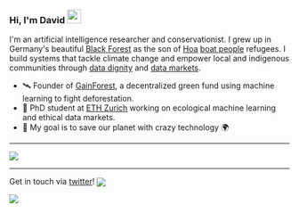 ### Hi, I'm David <img src="https://camo.githubusercontent.com/e8e7b06ecf583bc040eb60e44eb5b8e0ecc5421320a92929ce21522dbc34c891/68747470733a2f2f6d656469612e67697068792e636f6d2f6d656469612f6876524a434c467a6361737252346961377a2f67697068792e676966" width="25px">

I'm an artificial intelligence researcher and conservationist. I grew up in Germany's beautiful [Black Forest](https://en.wikipedia.org/wiki/Black_Forest) as the son of [Hoa](https://en.wikipedia.org/wiki/Hoa_people) [boat people](https://en.wikipedia.org/wiki/Vietnamese_boat_people) refugees. I build systems that tackle climate change and empower local and indigenous communities through [data dignity](https://www.radicalxchange.org/concepts/data-dignity/) and [data markets](https://www.datavaluation.ai).

- 🛰 Founder of [GainForest](https://gainforest.net/#/), a decentralized green fund using machine learning to fight deforestation.
- 🔭 PhD student at [ETH Zurich](https://ethz.ch) working on ecological machine learning and ethical data markets.
- 🌱 My goal is to save our planet with crazy technology 🌍

---

<a href="https://github.com/anuraghazra/github-readme-stats">
  <img align="center" src="https://github-readme-stats.vercel.app/api?username=daviddao&count_private=true&layout=compact&show_icons=true&hide=prs,contribs&cache_seconds=86400&title_color=fff&icon_color=79ff97&text_color=9f9f9f&bg_color=151515&locale=en&custom_title=🧘🏻‍♂️ Github Zen" />
</a>

---
Get in touch via [twitter](https://twitter.com/dwddao)!
<a href="ttps://twitter.com/dwddao">
  <img align="center" src="https://img.shields.io/twitter/follow/dwddao?label=Follow&style=social" />
</a>


  
<a href="https://stackexchange.com/users/5678345/david-dao">
  <img align="center" src="https://stackexchange.com/users/flair/5678345.png" />
</a>

